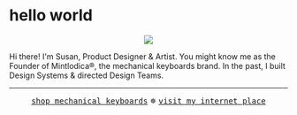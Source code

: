# hello world

<p align="center">
  <img src="https://bysusanlin.com/sprite-v.png">
</p>

<p>
  Hi there! I'm Susan, Product Designer & Artist. You might know me as the Founder of Mintlodica®, the mechanical keyboards brand. In the past, I built Design Systems & directed Design Teams.
</p>

<hr>

<p align="center">
  <a href="https://mintlodica.com"><kbd>shop mechanical keyboards</kbd></a> ✵ <a href="[[https://instagram.com/skvllface]()](https://bysusanlin.com/)"><kbd>visit my internet place</kbd></a>
</p>
